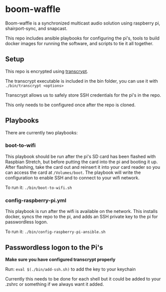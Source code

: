 # boom-waffle

Boom-waffle is a synchronized multicast audio solution using raspberry pi,
shairport-sync, and snapcast.

This repo includes ansible playbooks for configuring the pi's, tools to build
docker images for running the software, and scripts to tie it all together.

## Setup

This repo is encrypted using [transcrypt](https://github.com/elasticdog/transcrypt).

The transcrypt executable is included in the bin folder, you can use it with `./bin/transcrypt <options>`

Transcrypt allows us to safely store SSH credentials for the pi's in the repo.

This only needs to be configured once after the repo is cloned.

## Playbooks

There are currently two playbooks:

### boot-to-wifi

This playbook should be run after the pi's SD card has been flashed with Raspbian Stretch,
but before putting the card into the pi and booting it up.  After flashing,
take the card out and reinsert it into your card reader so you can access the
card at `/Volumes/boot`.  The playbook will write the configuration to enable SSH
and to connect to your wifi network.

To run it: `./bin/boot-to-wifi.sh`

### config-raspberry-pi.yml

This playbook is run after the wifi is available on the network.  This installs
docker, syncs the repo to the pi, and adds an SSH private key to the pi for
passwordless logon.

To run it: `./bin/config-raspberry-pi-ansible.sh`

## Passwordless logon to the Pi's

**Make sure you have configured transcrypt properly**

Run: `eval $(./bin/add-ssh.sh)` to add the key to your keychain

Currently this needs to be done for each shell but it could be added to your
.zshrc or something if we always want it added.
